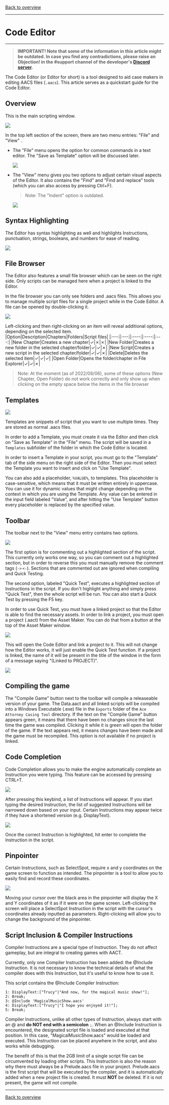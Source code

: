 [Back to overview](index.md)

---
# Code Editor

---

> **IMPORTANT! Note that some of the information in this article might be outdated. In case you find any contradictions, please raise an Objection! in the \#support channel of the developer's [Discord server](https://discord.com/invite/h6ByVmgf).**

The Code Editor (or Editor for short) is a tool designed to aid case makers in editing AACS files (`.aacs`). This article serves as a quickstart guide for the Code Editor.

## Overview

This is the main scripting window.

![](./Images/Editor/MainWindow.png)

In the top left section of the screen, there are two menu entries: "File" and "View"  .
- The "File" menu opens the option for common commands in a text editor. The "Save as Template" option will be discussed later.  
  
  ![](./Images/Editor/FileMenu.png)
  
- The "View" menu gives you two options to adjust certain visual aspects of the Editor. It also contains the "Find" and "Find and replace" tools (which you can also access by pressing Ctrl+F).
  > Note: The "Indent" option is outdated.  
  
  ![](./Images/Editor/ViewMenu.png)

## Syntax Highlighting

The Editor has syntax highlighting as well and highlights Instructions, punctuation, strings, booleans, and numbers for ease of reading.

![](./Images/Editor/SyntaxHighlighting.png)

## File Browser

The Editor also features a small file browser which can be seen on the right side. Only scripts can be managed here when a project is linked to the Editor.

In the file browser you can only see folders and .aacs files. This allows you to manage multiple script files for a single project while in the Code Editor. A file can be opened by double-clicking it.

![](./Images/Editor/FileBrowser.png)

Left-clicking and then right-clicking on an item will reveal additional options, depending on the selected item.
|Option|Description|Chapters|Folders|Script files|
|:---:|:---:|:----:|:----:|:---:|
|New Chapter|Creates a new chapter|✓|✗|✗|
|New Folder|Creates a new folder in the selected chapter/folder|✓|✓|✗|
|New Script|Creates a new script in the selected chapter/folder|✓|✓|✗|
|Delete|Deletes the selected item|✓|✓|✓|
|Open Folder|Opens the folder/chapter in File Explorer|✓|✓|✗|

> Note: At the moment (as of 2022/08/06), some of these options (New Chapter, Open Folder) do not work correctly and only show up when clicking on the empty space below the items in the file browser

## Templates

![](./Images/Editor/Templates.png)

Templates are snippets of script that you want to use multiple times. They are stored as normal .aacs files.

In order to add a Template, you must create it via the Editor and then click on "Save as Template" in the "File" menu. The script will be saved in a `Templates` subfolder of the folder in which the Code Editor is located.

In order to insert a Template in your script, you must go to the "Template" tab of the side menu on the right side of the Editor. Then you must select the Template you want to insert and click on "Use Template".

You can also add a placeholder, `%VALUE%`, to templates. This placeholder is case-sensitive, which means that it must be written entirely in uppercase. You can use it for dynamic values that might change depending on the context in which you are using the Template. Any value can be entered in the input field labeled "Value", and after hitting the "Use Template" button every placeholder is replaced by the specified value.

## Toolbar
The toolbar next to the "View" menu entry contains two options.

![](./Images/Editor/Toolbar.png)

The first option is for commenting out a highlighted section of the script. This currently only works one way, so you can comment out a highlighted section, but in order to reverse this you must manually remove the comment tags (`->` `<-`). Sections that are commented out are ignored when compiling and Quick Testing.

The second option, labeled "Quick Test", executes a highlighted section of Instructions in the script. If you don't highlight anything and simply press "Quick Test", then the whole script will be run. You can also start a Quick Test by pressing the F5 key.

In order to use Quick Test, you must have a linked project so that the Editor is able to find the necessary assets. In order to link a project, you must open a project (.aact) from the Asset Maker. You can do that from a button at the top of the Asset Maker window.

![](./Images/Editor/AMOpenCodeEditor.png)

This will open the Code Editor and link a project to it. This will not change how the Editor works, it will just enable the Quick Test function.
If a project is linked, the name of it will be present in the title of the window in the form of a message saying "(Linked to PROJECT)".

![](./Images/Editor/Linked.png)

## Compiling the game

The "Compile Game" button next to the toolbar will compile a releaseable version of your game. The Data.aact and all linked scripts will be compiled into a Windows Executable (.exe) file in the `Exports` folder of the `Ace Attorney Casing Tool` directory. If the text on the "Compile Game" button appears green, it means that there have been no changes since the last time the game was compiled. Clicking it while it is green will open the folder of the game. If the text appears red, it means changes have been made and the game must be recompiled. This option is not available if no project is linked.

## Code Completion

Code Completion allows you to make the engine automatically complete an Instruction you were typing. This feature can be accessed by pressing CTRL+T.

![](./Images/Editor/CodeCompletion.png)

After pressing this keybind, a list of Instructions will appear. If you start typing the desired Instruction, the list of suggested Instructions will be narrowed down based on your input. Certain Instructions may appear twice if they have a shortened version (e.g. DisplayText).

![](./Images/Editor/CodeCompletionDuplicates.png)

Once the correct Instruction is highlighted, hit enter to complete the Instruction in the script.

## Pinpointer

Certain Instructions, such as SelectSpot, require x and y coordinates on the game screen to function as intended. The pinpointer is a tool to allow you to easily find and record these coordinates.

![](./Images/Editor/Pinpointer.png)

Moving your cursor over the black area in the pinpointer will display the X and Y coordinates of it as if it were on the game screen. Left-clicking the screen will place a SelectSpot Instruction in the script with the cursor's coordinates already inputted as parameters. Right-clicking will allow you to change the background of the pinpointer.

## Script Inclusion & Compiler Instructions

Compiler Instructions are a special type of Instruction. They do not affect gameplay, but are integral to creating games with AACT.

Currently, only one Compiler Instruction has been added: the @Include Instruction. It is not necessary to know the technical details of what the compiler does with this Instruction, but it's useful to know how to use it.

This script contains the @Include Compiler Instruction:  
```
1: DisplayText:["Trucy"|"And now, for the magical music show!"];
2: Break;
3: @Include 'MagicalMusicShow.aacs'
4: DisplayText:["Trucy"|"I hope you enjoyed it!"];
5: Break;
```
Compiler Instructions, unlike all other types of Instruction, always start with an @ and **do NOT end with a semicolon** `;`. When an @Include Instruction is encountered, the designated script file is loaded and executed at that position. In this case, "MagicalMusicShow.aacs" would be loaded and executed. This Instruction can be placed anywhere in the script, and also works while debugging.

The benefit of this is that the 2GB limit of a single script file can be circumvented by loading other scripts. This Instruction is also the reason why there must always be a Prelude.aacs file in your project. Prelude.aacs is the first script that will be executed by the compiler, and it is automatically added when a new project file is created. It must **NOT** be deleted. If it is not present, the game will not compile.

---
[Back to overview](index.md)
